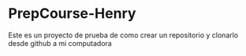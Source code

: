 # PrepCourse-Henry
Este es un proyecto de prueba de como crear un repositorio y clonarlo desde github a mi computadora


